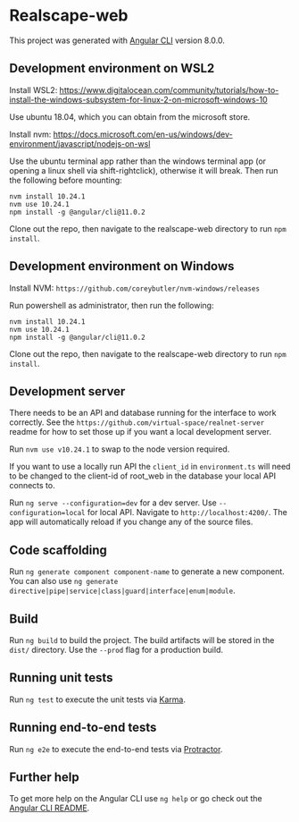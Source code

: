# Realscape-web

This project was generated with [Angular CLI](https://github.com/angular/angular-cli) version 8.0.0.

## Development environment on WSL2

Install WSL2: https://www.digitalocean.com/community/tutorials/how-to-install-the-windows-subsystem-for-linux-2-on-microsoft-windows-10

Use ubuntu 18.04, which you can obtain from the microsoft store.

Install nvm: https://docs.microsoft.com/en-us/windows/dev-environment/javascript/nodejs-on-wsl

Use the ubuntu terminal app rather than the windows terminal app (or opening a linux shell via shift-rightclick), otherwise it will break.
Then run the following before mounting:
```
nvm install 10.24.1
nvm use 10.24.1
npm install -g @angular/cli@11.0.2
```

Clone out the repo, then navigate to the realscape-web directory to run `npm install`.

## Development environment on Windows

Install NVM: `https://github.com/coreybutler/nvm-windows/releases`

Run powershell as administrator, then run the following:
```
nvm install 10.24.1
nvm use 10.24.1
npm install -g @angular/cli@11.0.2
```
Clone out the repo, then navigate to the realscape-web directory to run `npm install`.

## Development server

There needs to be an API and database running for the interface to work correctly. See the `https://github.com/virtual-space/realnet-server` readme for how to set those up if you want a local development server.

Run `nvm use v10.24.1` to swap to the node version required.

If you want to use a locally run API the `client_id` in `environment.ts` will need to be changed to the client-id of root_web in the database your local API connects to.

Run `ng serve --configuration=dev` for a dev server. Use `--configuration=local` for local API. Navigate to `http://localhost:4200/`. The app will automatically reload if you change any of the source files.

## Code scaffolding

Run `ng generate component component-name` to generate a new component. You can also use `ng generate directive|pipe|service|class|guard|interface|enum|module`.

## Build

Run `ng build` to build the project. The build artifacts will be stored in the `dist/` directory. Use the `--prod` flag for a production build.

## Running unit tests

Run `ng test` to execute the unit tests via [Karma](https://karma-runner.github.io).

## Running end-to-end tests

Run `ng e2e` to execute the end-to-end tests via [Protractor](http://www.protractortest.org/).

## Further help

To get more help on the Angular CLI use `ng help` or go check out the [Angular CLI README](https://github.com/angular/angular-cli/blob/master/README.md).
